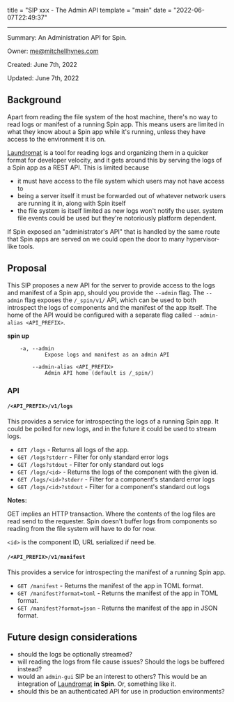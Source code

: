 title = "SIP xxx - The Admin API
template = "main"
date = "2022-06-07T22:49:37"

---

Summary: An Administration API for Spin.

Owner: me@mitchellhynes.com

Created: June 7th, 2022

Updated: June 7th, 2022

## Background

Apart from reading the file system of the host machine, there's no way to read
logs or manifest of a running Spin app. This means users are limited in what
they know about a Spin app while it's running, unless they have access to the
environment it is on.

[Laundromat](https://github.com/ecumene/laundromat) is a tool for reading logs
and organizing them in a quicker format for developer velocity, and it gets
around this by serving the logs of a Spin app as a REST API. This is limited
because

- it must have access to the file system which users may not have access to
- being a server itself it must be forwarded out of whatever network users are
  running it in, along with Spin itself
- the file system is itself limited as new logs won't notify the user.
  system file events could be used but they're notoriously platform dependent.

If Spin exposed an "administrator's API" that is handled by the same route that
Spin apps are served on we could open the door to many hypervisor-like tools.

## Proposal

This SIP proposes a new API for the server to provide access to the logs and
manifest of a Spin app, should you provide the `--admin` flag. The `--admin`
flag exposes the `/_spin/v1/` API, which can be used to both introspect the logs
of components and the manifest of the app itself. The home of the API would be
configured with a separate flag called `--admin-alias <API_PREFIX>`.

**spin up**

```
    -a, --admin
            Expose logs and manifest as an admin API

        --admin-alias <API_PREFIX>
            Admin API home (default is /_spin/)
```

### API

#### `/<API_PREFIX>/v1/logs`

This provides a service for introspecting the logs of a running Spin app. It
could be polled for new logs, and in the future it could be used to stream logs.

- `GET /logs` - Returns all logs of the app.
- `GET /logs?stderr` - Filter for only standard error logs
- `GET /logs?stdout` - Filter for only standard out logs
- `GET /logs/<id>` - Returns the logs of the component with the given id.
- `GET /logs/<id>?stderr` - Filter for a component's standard error logs
- `GET /logs/<id>?stdout` - Filter for a component's standard out logs

**Notes:**

GET implies an HTTP transaction. Where the contents of the log files are read
send to the requester. Spin doesn't buffer logs from components so reading from
the file system will have to do for now.

`<id>` is the component ID, URL serialized if need be.

#### `/<API_PREFIX>/v1/manifest`

This provides a service for introspecting the manifest of a running Spin app.

- `GET /manifest` - Returns the manifest of the app in TOML format.
- `GET /manifest?format=toml` - Returns the manifest of the app in TOML format.
- `GET /manifest?format=json` - Returns the manifest of the app in JSON format.

## Future design considerations

- should the logs be optionally streamed?
- will reading the logs from file cause issues? Should the logs be buffered
  instead?
- would an `admin-gui` SIP be an interest to others? This would be an
  integration of [Laundromat](https://github.com/ecumene/laundromat) **in Spin**.
  Or, something like it.
- should this be an authenticated API for use in production environments?
